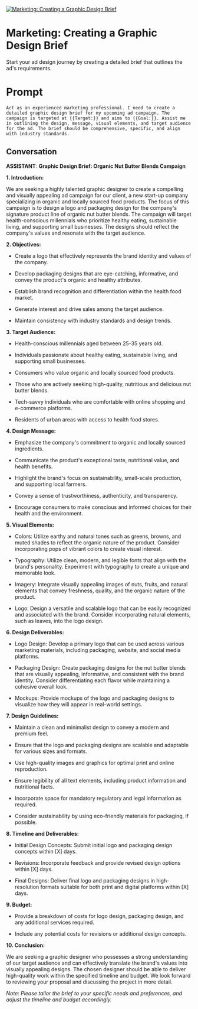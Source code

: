
[![Marketing: Creating a Graphic Design Brief](https://flow-prompt-covers.s3.us-west-1.amazonaws.com/icon/illustrative/illus_5.png)]()
# Marketing: Creating a Graphic Design Brief 
Start your ad design journey by creating a detailed brief that outlines the ad's requirements.

# Prompt

```
Act as an experienced marketing professional. I need to create a detailed graphic design brief for my upcoming ad campaign. The campaign is targeted at {{Target:}} and aims to {{Goal:}}. Assist me in outlining the design, message, visual elements, and target audience for the ad. The brief should be comprehensive, specific, and align with industry standards.
```

## Conversation

**ASSISTANT**: **Graphic Design Brief: Organic Nut Butter Blends Campaign**



**1. Introduction:**

We are seeking a highly talented graphic designer to create a compelling and visually appealing ad campaign for our client, a new start-up company specializing in organic and locally sourced food products. The focus of this campaign is to design a logo and packaging design for the company's signature product line of organic nut butter blends. The campaign will target health-conscious millennials who prioritize healthy eating, sustainable living, and supporting small businesses. The designs should reflect the company's values and resonate with the target audience.



**2. Objectives:**

- Create a logo that effectively represents the brand identity and values of the company.

- Develop packaging designs that are eye-catching, informative, and convey the product's organic and healthy attributes.

- Establish brand recognition and differentiation within the health food market.

- Generate interest and drive sales among the target audience.

- Maintain consistency with industry standards and design trends.



**3. Target Audience:**

- Health-conscious millennials aged between 25-35 years old.

- Individuals passionate about healthy eating, sustainable living, and supporting small businesses.

- Consumers who value organic and locally sourced food products.

- Those who are actively seeking high-quality, nutritious and delicious nut butter blends.

- Tech-savvy individuals who are comfortable with online shopping and e-commerce platforms.

- Residents of urban areas with access to health food stores.



**4. Design Message:**

- Emphasize the company's commitment to organic and locally sourced ingredients.

- Communicate the product's exceptional taste, nutritional value, and health benefits.

- Highlight the brand's focus on sustainability, small-scale production, and supporting local farmers.

- Convey a sense of trustworthiness, authenticity, and transparency.

- Encourage consumers to make conscious and informed choices for their health and the environment.



**5. Visual Elements:**

- Colors: Utilize earthy and natural tones such as greens, browns, and muted shades to reflect the organic nature of the product. Consider incorporating pops of vibrant colors to create visual interest.

- Typography: Utilize clean, modern, and legible fonts that align with the brand's personality. Experiment with typography to create a unique and memorable look.

- Imagery: Integrate visually appealing images of nuts, fruits, and natural elements that convey freshness, quality, and the organic nature of the product.

- Logo: Design a versatile and scalable logo that can be easily recognized and associated with the brand. Consider incorporating natural elements, such as leaves, into the logo design.



**6. Design Deliverables:**

- Logo Design: Develop a primary logo that can be used across various marketing materials, including packaging, website, and social media platforms.

- Packaging Design: Create packaging designs for the nut butter blends that are visually appealing, informative, and consistent with the brand identity. Consider differentiating each flavor while maintaining a cohesive overall look.

- Mockups: Provide mockups of the logo and packaging designs to visualize how they will appear in real-world settings.



**7. Design Guidelines:**

- Maintain a clean and minimalist design to convey a modern and premium feel.

- Ensure that the logo and packaging designs are scalable and adaptable for various sizes and formats.

- Use high-quality images and graphics for optimal print and online reproduction.

- Ensure legibility of all text elements, including product information and nutritional facts.

- Incorporate space for mandatory regulatory and legal information as required.

- Consider sustainability by using eco-friendly materials for packaging, if possible.



**8. Timeline and Deliverables:**

- Initial Design Concepts: Submit initial logo and packaging design concepts within [X] days.

- Revisions: Incorporate feedback and provide revised design options within [X] days.

- Final Designs: Deliver final logo and packaging designs in high-resolution formats suitable for both print and digital platforms within [X] days.



**9. Budget:**

- Provide a breakdown of costs for logo design, packaging design, and any additional services required.

- Include any potential costs for revisions or additional design concepts.



**10. Conclusion:**

We are seeking a graphic designer who possesses a strong understanding of our target audience and can effectively translate the brand's values into visually appealing designs. The chosen designer should be able to deliver high-quality work within the specified timeline and budget. We look forward to reviewing your proposal and discussing the project in more detail.



*Note: Please tailor the brief to your specific needs and preferences, and adjust the timeline and budget accordingly.*


